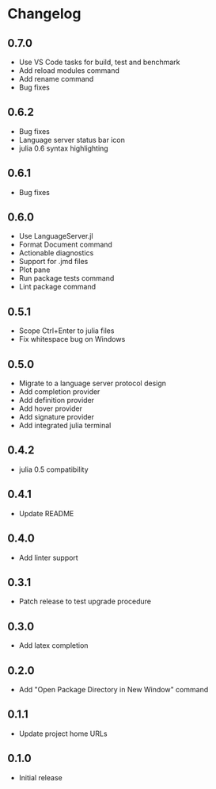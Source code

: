 # Changelog

## 0.7.0
* Use VS Code tasks for build, test and benchmark
* Add reload modules command
* Add rename command
* Bug fixes

## 0.6.2
* Bug fixes
* Language server status bar icon
* julia 0.6 syntax highlighting

## 0.6.1
* Bug fixes

## 0.6.0
* Use LanguageServer.jl
* Format Document command
* Actionable diagnostics
* Support for .jmd files
* Plot pane
* Run package tests command
* Lint package command

## 0.5.1

* Scope Ctrl+Enter to julia files
* Fix whitespace bug on Windows

## 0.5.0

* Migrate to a language server protocol design
* Add completion provider
* Add definition provider
* Add hover provider
* Add signature provider
* Add integrated julia terminal

## 0.4.2

* julia 0.5 compatibility

## 0.4.1

* Update README

## 0.4.0

* Add linter support

## 0.3.1

* Patch release to test upgrade procedure

## 0.3.0

* Add latex completion

## 0.2.0

* Add "Open Package Directory in New Window" command

## 0.1.1

* Update project home URLs

## 0.1.0

* Initial release